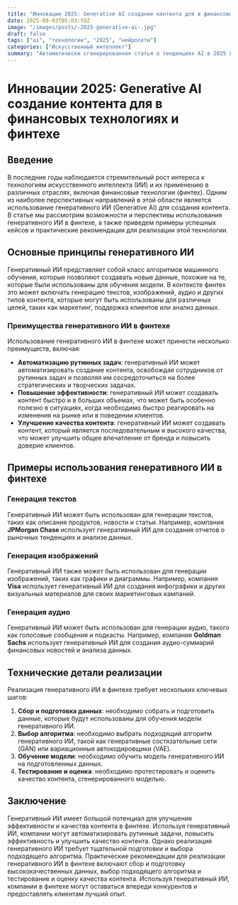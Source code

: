 ```yaml
---
title: "Инновации 2025: Generative AI создание контента для в финансовых технологиях и финтехе"
date: 2025-09-03T05:03:59Z
image: "/images/posts/-2025-generative-ai-.jpg"
draft: false
tags: ["ai", "технологии", "2025", "нейросети"]
categories: ["Искусственный интеллект"]
summary: "Автоматически сгенерированная статья о тенденциях AI в 2025 году"
---
```


# Инновации 2025: Generative AI создание контента для в финансовых технологиях и финтехе
## Введение
В последние годы наблюдается стремительный рост интереса к технологиям искусственного интеллекта (ИИ) и их применению в различных отраслях, включая финансовые технологии (финтех). Одним из наиболее перспективных направлений в этой области является использование генеративного ИИ (Generative AI) для создания контента. В статье мы рассмотрим возможности и перспективы использования генеративного ИИ в финтехе, а также приведем примеры успешных кейсов и практические рекомендации для реализации этой технологии.

## Основные принципы генеративного ИИ
Генеративный ИИ представляет собой класс алгоритмов машинного обучения, которые позволяют создавать новые данные, похожие на те, которые были использованы для обучения модели. В контексте финтех это может включать генерацию текстов, изображений, аудио и других типов контента, которые могут быть использованы для различных целей, таких как маркетинг, поддержка клиентов или анализ данных.

### Преимущества генеративного ИИ в финтехе
Использование генеративного ИИ в финтехе может принести несколько преимуществ, включая:
* **Автоматизацию рутинных задач**: генеративный ИИ может автоматизировать создание контента, освобождая сотрудников от рутинных задач и позволяя им сосредоточиться на более стратегических и творческих задачах.
* **Повышение эффективности**: генеративный ИИ может создавать контент быстро и в больших объемах, что может быть особенно полезно в ситуациях, когда необходимо быстро реагировать на изменения на рынке или в поведении клиентов.
* **Улучшение качества контента**: генеративный ИИ может создавать контент, который является последовательным и высокого качества, что может улучшить общее впечатление от бренда и повысить доверие клиентов.

## Примеры использования генеративного ИИ в финтехе
### Генерация текстов
Генеративный ИИ может быть использован для генерации текстов, таких как описания продуктов, новости и статьи. Например, компания **JPMorgan Chase** использует генеративный ИИ для создания отчетов о рыночных тенденциях и анализе данных.

### Генерация изображений
Генеративный ИИ также может быть использован для генерации изображений, таких как графики и диаграммы. Например, компания **Visa** использует генеративный ИИ для создания инфографики и других визуальных материалов для своих маркетинговых кампаний.

### Генерация аудио
Генеративный ИИ может быть использован для генерации аудио, такого как голосовые сообщения и подкасты. Например, компания **Goldman Sachs** использует генеративный ИИ для создания аудио-суммарий финансовых новостей и анализа данных.

## Технические детали реализации
Реализация генеративного ИИ в финтехе требует нескольких ключевых шагов:
1. **Сбор и подготовка данных**: необходимо собрать и подготовить данные, которые будут использованы для обучения модели генеративного ИИ.
2. **Выбор алгоритма**: необходимо выбрать подходящий алгоритм генеративного ИИ, такой как генеративные состязательные сети (GAN) или вариационные автокодировщики (VAE).
3. **Обучение модели**: необходимо обучить модель генеративного ИИ на подготовленных данных.
4. **Тестирование и оценка**: необходимо протестировать и оценить качество контента, сгенерированного моделью.

## Заключение
Генеративный ИИ имеет большой потенциал для улучшения эффективности и качества контента в финтехе. Используя генеративный ИИ, компании могут автоматизировать рутинные задачи, повысить эффективность и улучшить качество контента. Однако реализация генеративного ИИ требует тщательной подготовки и выбора подходящего алгоритма. Практические рекомендации для реализации генеративного ИИ в финтехе включают сбор и подготовку высококачественных данных, выбор подходящего алгоритма и тестирование и оценку качества контента. Используя генеративный ИИ, компании в финтехе могут оставаться впереди конкурентов и предоставлять клиентам лучший опыт.

